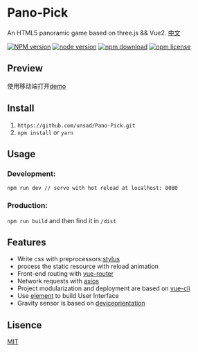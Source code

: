 # Pano-Pick

An HTML5 panoramic game based on three.js && Vue2. [中文](./README.cn.md)

[![NPM version][npm-image]][npm-url]
[![node version][node-image]][node-url]
[![npm download][download-image]][download-url]
[![npm license][license-image]][download-url]

[npm-image]: https://img.shields.io/npm/v/package.json.svg?style=flat-square
[npm-url]: https://npmjs.org/package/package.json
[node-image]: https://img.shields.io/badge/node.js-%3E=_6.0-green.svg?style=flat-square
[node-url]: http://nodejs.org/download/
[download-image]: https://img.shields.io/npm/dm/package.json.svg?style=flat-square
[download-url]: https://npmjs.org/package/package.json
[license-image]: https://img.shields.io/npm/l/package.json.svg

## Preview

使用移动端打开[demo](http://sweetalkto.me/Pano-Pick/dist/index.html)

## Install

1. `https://github.com/unsad/Pano-Pick.git`
2. `npm install` or `yarn`

## Usage

### Development:

`npm run dev // serve with hot reload at localhost: 8080`

### Production:

`npm run build` and then find it in `/dist`

## Features

* Write css with preprocessors:[stylus](https://github.com/stylus/stylus)
* process the static resource with reload animation
* Front-end routing with [vue-router](https://github.com/vuejs/vue-router)
* Network requests with [axios](https://github.com/mzabriskie/axios)
* Project modularization and deployment are based on [vue-cli](https://github.com/vuejs/vue-cli)
* Use [element](https://github.com/ElemeFE/element) to build User Interface
* Gravity sensor is based on [deviceorientation](https://developer.mozilla.org/zh-CN/docs/Web/API/Detecting_device_orientation)

## Lisence

[MIT](https://opensource.org/licenses/MIT)
